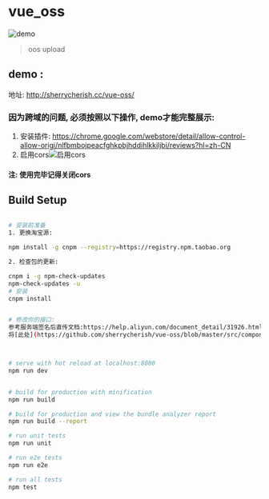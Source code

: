 # vue_oss
![demo](http://i4.piimg.com/1949/ecb80f37a321a1dd.gif)

> oos upload 


## demo : 
地址: http://sherrycherish.cc/vue-oss/
### 因为跨域的问题, 必须按照以下操作, demo才能完整展示:
 1. 安装插件: https://chrome.google.com/webstore/detail/allow-control-allow-origi/nlfbmbojpeacfghkpbjhddihlkkiljbi/reviews?hl=zh-CN
 2. 启用cors![启用cors](http://i2.muimg.com/1949/e1cb3540d166cfb6.png)
 
 #### 注: 使用完毕记得关闭cors
 
 



## Build Setup

``` bash

# 安装前准备
1. 更换淘宝源:

npm install -g cnpm --registry=https://registry.npm.taobao.org

2. 检查包的更新: 

cnpm i -g npm-check-updates
npm-check-updates -u 
# 安装
cnpm install


# 修改你的接口:
参考服务端签名后直传文档:https://help.aliyun.com/document_detail/31926.html
将[此处](https://github.com/sherrycherish/vue-oss/blob/master/src/components/Upload.vue#L73)的 serverUrl 换成你的接口地址: 



# serve with hot reload at localhost:8080
npm run dev


# build for production with minification
npm run build

# build for production and view the bundle analyzer report
npm run build --report

# run unit tests
npm run unit

# run e2e tests
npm run e2e

# run all tests
npm test
```




